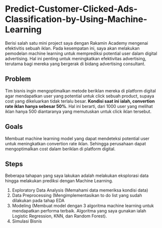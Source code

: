 # Predict-Customer-Clicked-Ads-Classification-by-Using-Machine-Learning
Berisi salah satu mini project saya dengan Rakamin Academy mengenai efektivitis sebuah iklan. Pada kesempatan ini, saya akan melakukan pemodelan machine learning untuk memprediksi potential user dalam digital advertising. Hal ini penting untuk meningkatkan efektivitas advertising, terutama bagi mereka yang bergerak di bidang advertising consultant. 

## Problem
Tim bisnis ingin mengoptimalkan metode beriklan mereka di platform digital agar mendapatkan user yang potential untuk click sebuah product, supaya cost yang dikeluarkan tidak terlalu besar. **Kondisi saat ini ialah, convertion rate iklan hanya sebesar 50%**. Hal ini berarti, dari 1000 user yang melihat iklan hanya 500 diantaranya yang memutuskan untuk click iklan tersebut.

## Goals
Membuat machine learning model yang dapat mendeteksi potential user untuk meningkatkan convertion rate iklan. Sehingga perusahaan dapat mengoptimalkan cost dalam beriklan di platform digital.

## Steps
Beberapa tahapan yang saya lakukan adalah melakukan eksplorasi data hingga melakukan prediksi dengan Machine Learning.
1. Exploratory Data Analysis (Memahami data memeriksa kondisi data)
2. Data Preprocessing (Mengimplementasikan to do list yang sudah dilakukan pada tahap EDA
3. Modeling (Membuat model dengan 3 algoritma machine learning untuk mendapatkan performa terbaik. Algoritma yang saya gunakan ialah Logistic Regression, KNN, dan Random Forest).
4. Simulasi Bisnis

